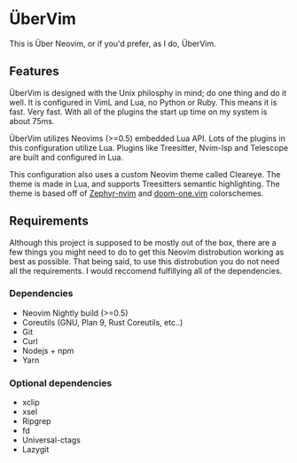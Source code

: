 # ÜberVim

This is Über Neovim, or if you'd prefer, as I do, ÜberVim.


## Features
ÜberVim is designed with the Unix philosphy in mind; do one thing and do it
well. It is configured in VimL and Lua, no Python or Ruby. This means it is
fast. Very fast. With all of the plugins the start up time on my system is
about 75ms.

ÜberVim utilizes Neovims (>=0.5) embedded Lua API. Lots of the plugins in this
configuration utilize Lua. Plugins like Treesitter, Nvim-lsp and Telescope
are built and configured in Lua.

This configuration also uses a custom Neovim theme called Cleareye. The theme
is made in Lua, and supports Treesitters semantic highlighting. The theme is
based off of [Zephyr-nvim](https://github.com/glepnir/zephyr-nvim) and
[doom-one.vim](https://github.com/romgrk/doom-one.vim) colorschemes.

## Requirements
Although this project is supposed to be mostly out of the box, there
are a few things you might need to do to get this Neovim distrobution
working as best as possible. That being said, to use this distrobution
you do not need all the requirements. I would reccomend fulfillying all
of the dependencies.

### Dependencies
* Neovim Nightly build (>=0.5)
* Coreutils (GNU, Plan 9, Rust Coreutils, etc..)
* Git
* Curl
* Nodejs + npm
* Yarn

### Optional dependencies
* xclip
* xsel
* Ripgrep
* fd
* Universal-ctags
* Lazygit
